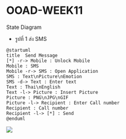 # OOAD-WEEK11
State Diagram
* รูปที่ 1 ส่ง SMS
```
@startuml
title  Send Message
[*] -r-> Mobile : Unlock Mobile
Mobile : SMS
Mobile -r-> SMS : Open Application
SMS : Text\nPicture\nEmotion
SMS -d-> Text : Enter text
Text : Thai\nEnglish
Text -l-> Picture : Insert Picture
Picture : PNG\nJPG\nGIF
Picture -l-> Recipient : Enter Call number
Recipient : Call number
Recipient -l-> [*] : Send
@enduml

```

![](http://www.plantuml.com/plantuml/img/RP312i9034Jl-nKv2_s17aIHAWhLOlLaFQmrQ72RbjqK_7pJMgi7Bu5vCqbWPa6ibxPoHaWS0kJ8LqWn17j3SvgS8VBH5DBwGkh6S6HNbuz1cn7dQVuHVLwrqbs33FEcSLHQePhD6n_mAGLdL4hhiU2agaSpkkfovsiiOK4Fei8Cv72tf7c-EGhtDuoSBWodDB7cW5u-m7oDRBigU9FfMAsN8--tzrXIGyZVdmlh771RNT2RN_S_xuzqJSLzUMQceolq1G00)
